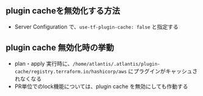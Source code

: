 ## plugin cacheを無効化する方法

- Server Configuration で、`use-tf-plugin-cache: false` と指定する

## plugin cache 無効化時の挙動

- plan・apply 実行時に、`/home/atlantis/.atlantis/plugin-cache/registry.terraform.io/hashicorp/aws` にプラグインがキャッシュされなくなる
- PR単位でのlock機能については、plugin cache を無効にしても作動する
